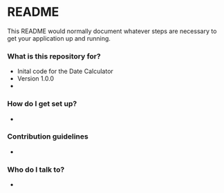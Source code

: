 # README #

This README would normally document whatever steps are necessary to get your application up and running.

### What is this repository for? ###

* Inital code for the Date Calculator
* Version 1.0.0
* 

### How do I get set up? ###

* 
### Contribution guidelines ###

* 

### Who do I talk to? ###

* 